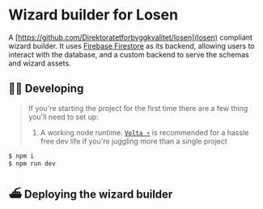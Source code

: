 Wizard builder for Losen
===

A [https://github.com/Direktoratetforbyggkvalitet/losen](losen) compliant wizard builder. It uses [Firebase Firestore](https://firebase.google.com/docs/firestore) as its backend, allowing users to interact with the database, and a custom backend to serve the schemas and wizard assets.

## 👷‍♀️ Developing
> If you're starting the project for the first time there are a few thing you'll need to set up:
>
> 1. A working node runtime. [`Volta ⚡️`](https://volta.sh/) is recommended for a hassle free dev life if you're juggling more than a single project

```sh
$ npm i
$ npm run dev
```

## ⛴️ Deploying the wizard builder
